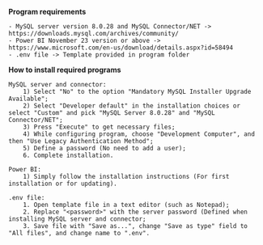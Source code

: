 **Program requirements**  

    - MySQL server version 8.0.28 and MySQL Connector/NET -> https://downloads.mysql.com/archives/community/  
    - Power BI November 23 version or above -> https://www.microsoft.com/en-us/download/details.aspx?id=58494
    - .env file -> Template provided in program folder


**How to install required programs**

    MySQL server and connector:  
        1) Select "No" to the option "Mandatory MySQL Installer Upgrade Available";  
        2) Select "Developer default" in the installation choices or select "Custom" and pick "MySQL Server 8.0.28" and "MySQL Connector/NET";  
        3) Press "Execute" to get necessary files;  
        4) While configuring program, choose "Development Computer", and then "Use Legacy Authentication Method";  
        5) Define a password (No need to add a user);  
        6. Complete installation.  
    
    Power BI:  
        1) Simply follow the installation instructions (For first installation or for updating).  
      
    .env file:  
        1. Open template file in a text editor (such as Notepad);  
        2. Replace "<password>" with the server password (Defined when installing MySQL server and connector;  
        3. Save file with "Save as...", change "Save as type" field to "All files", and change name to ".env".  
    
